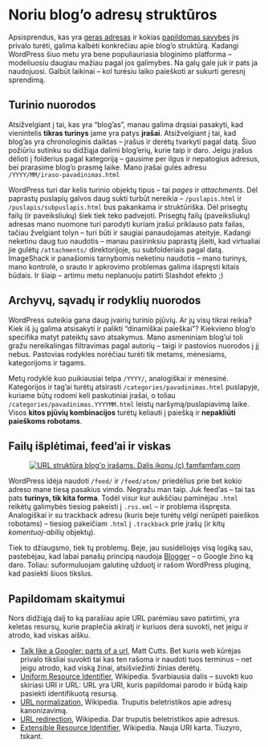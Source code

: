 # Noriu blog’o adresų struktūros

<p>Apsisprendus, kas yra <a href="https://www.dominykas.lt/2007/12/noriu-padorios-adresu-strukturos.html">geras adresas</a> ir kokias <a href="https://www.dominykas.lt/2007/12/noriu-pastovios-adresu-ir-turinio-strukturos.html">papildomas savybes</a> jis privalo turėti, galima kalbėti konkrečiau apie blog’o struktūrą. Kadangi WordPress šiuo metu yra bene populiauriasia bloginimo platforma – modeliuosiu daugiau mažiau pagal jos galimybes. Na galų gale juk ir pats ja naudojuosi. Galbūt laikinai – kol turėsiu laiko paieškoti ar sukurti geresnį sprendimą.</p>
<p><span id="more-8"></span></p>
<h2>Turinio nuorodos</h2>
<p>Atsižvelgiant į tai, kas yra “blog’as”, manau galima drąsiai pasakyti, kad vienintelis <strong>tikras turinys</strong> jame yra patys <strong>įrašai</strong>. Atsižvelgiant į tai, kad blog’as yra chronologinis daiktas – įrašus ir derėtų tvarkyti pagal datą. Šiuo požiūriu sutinku su didžiąja dalimi blog’erių, kurie taip ir daro. Jeigu įrašus dėlioti į folderius pagal kategoriją – gausime per ilgus ir nepatogius adresus, bei prarasime blog’o prasmę laike. Mano įrašai gulės adresu <code>/YYYY/MM/iraso-pavadinimas.html</code></p>
<p>WordPress turi dar kelis turinio objektų tipus – tai <i>pages</i> ir <i>attachments</i>. Dėl paprastų puslapių galvos daug sukti turbūt nereikia – <code>/puslapis.html</code> ir <code>/puslapis/subpuslapis.html</code> bus pakankama ir struktūriška. Dėl prisegtų failų (ir paveiksliukų) šiek tiek teko padvejoti. Prisegtų failų (paveiksliukų) adresas mano nuomone turi parodyti kuriam įrašui priklauso pats failas, tačiau žvelgiant tolyn – turi būti ir saugiai panaudojamas ateityje. Kadangi neketinu daug tuo naudotis – manau pasirinksiu paprastą įšeiti, kad virtualiai jie gulėtų <code>/attachments/</code> direktorijoje, su subfolderiais pagal datą. ImageShack ir panašiomis tarnybomis neketinu naudotis – mano turinys, mano kontrolė, o srauto ir apkrovimo problemas galima išspręsti kitais būdais. Ir šiaip – artimu metu neplanuoju patirti Slashdot efekto ;)</p>
<h2>Archyvų, sąvadų ir rodyklių nuorodos</h2>
<p>WordPress suteikia gana daug įvairių turinio pjūvių. Ar jų visų tikrai reikia? Kiek iš jų galima atsisakyti ir palikti “dinamiškai paieškai”? Kiekvieno blog’o specifika matyt pateiktų savo atsakymus. Mano asmeniniam blog’ui toli gražu nereikalingas filtravimas pagal autorių – taigi ir pastovios nuorodos į jį nebus. Pastovias rodykles norėčiau turėti tik metams, mėnesiams, kategorijoms ir tagams.</p>
<p>Metų rodyklė kuo puikiausiai telpa <code>/YYYY/</code>, analogiškai ir mėnesinė. Kategorijos ir tag’ai turėtų atsirasti <code>/categories/pavadinimas.html</code> puslapyje, kuriame būtų rodomi keli paskutiniai įrašai, o toliau <code>/categories/pavadinimas.YYYYMM.html</code> leistų naršymą/puslapiavimą laike. Visos <strong>kitos pjūvių kombinacijos</strong> turėtų keliauti į paiešką ir <strong>nepakliūti paieškoms robotams</strong>.</p>
<h2>Failų išplėtimai, feed’ai ir viskas</h2>
<p style="text-align:center;"><a href="https://www.dominykas.lt/attachments/2007/12/url-struktura-blogo-irasams.html" rel="attachment wp-att-9" title="URL struktūra blog&#039;o įrašams. Dalis ikonų (c) famfamfam.com"><img src="https://www.dominykas.lt/uploads/2007/12/structure.png" alt="URL struktūra blog&#039;o įrašams. Dalis ikonų (c) famfamfam.com" border="0/"></a></p>
<p>WordPress idėja naudoti <code>/feed/</code> ir <code>/feed/atom/</code> priedėlius prie bet kokio adreso mane tiesą pasakius vimdo. Negražu man taip. Juk feed’as – tai tas pats <strong>turinys, tik kita forma</strong>. Todėl visur kur aukščiau paminėjau <code>.html</code> reikėtų galimybės tiesiog pakeisti į <code>.rss.xml</code> – ir problema išspręsta. Analogiškai ir su trackback adresu (kuris beje turėtų vėlgi nerūpėti paieškos robotams) – tiesiog pakeičiam <code>.html</code> į <code>.trackback</code> prie įrašų (ir kitų <i>komentuoj-abilių</i> objektų).</p>
<p>Tiek to džiaugsmo, tiek tų problemų. Beje, jau susidėliojęs visą logiką sau, pastebėjau, kad labai panašų principą naudoja <a href="http://www.blogger.com/">Blogger</a> – o Google žino ką daro. Toliau: suformuluojam galutinę užduotį ir rašom WordPress pluginą, kad pasiekti šiuos tikslus.</p>
<h2>Papildomam skaitymui</h2>
<p>Nors didžiąją dalį to ką parašiau apie URL parėmiau savo patirtimi, yra keletas resursų, kurie praplečia akiratį ir kuriuos dera suvokti, net jeigu ir atrodo, kad viskas aišku.</p>
<ul>
<li><a href="http://www.mattcutts.com/blog/seo-glossary-url-definitions/">Talk like a Googler: parts of a url</a>, Matt Cutts. Bet kuris web kūrėjas privalo tiksliai suvokti tai kas ten rašoma ir naudoti tuos terminus – net jeigu atrodo, kad viską žinai, atsišviežinti žinias derėtų.</li>
<li><a href="http://en.wikipedia.org/wiki/Uniform_Resource_Identifier">Uniform Resource Identifier</a>, Wikipedia. Svarbiausia dalis – suvokti kuo skiriasi URI ir URL: URL yra URI, kuris papildomai parodo ir būdą kaip pasiekti identifikuotą resursą.</li>
<li><a href="http://en.wikipedia.org/wiki/URL_normalization">URL normalization</a>, Wikipedia. Truputis beletristikos apie adresų kanonizavimą.</li>
<li><a href="http://en.wikipedia.org/wiki/URL_redirection">URL redirection</a>, Wikipedia. Dar truputis beletristikos apie adresus.</li>
<li><a href="http://en.wikipedia.org/wiki/Extensible_Resource_Identifier">Extensible Resource Identifier</a>, Wikipedia. Nauja URI karta. Tiuzyro, tskant.</li>
</ul>